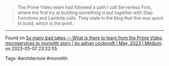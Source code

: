> The Prime Video team had followed a path I call Serverless First, where the first try at building something is put together with Step Functions and Lambda calls. They state in the blog that this was quick to build, which is the point.

---

Found on [So many bad takes — What is there to learn from the Prime Video microservices to monolith story | by adrian cockcroft | May, 2023 | Medium](https://adrianco.medium.com/so-many-bad-takes-what-is-there-to-learn-from-the-prime-video-microservices-to-monolith-story-4bd0970423d4) on 2023-05-07 23:22:55.

Tags: #architecture #monolith